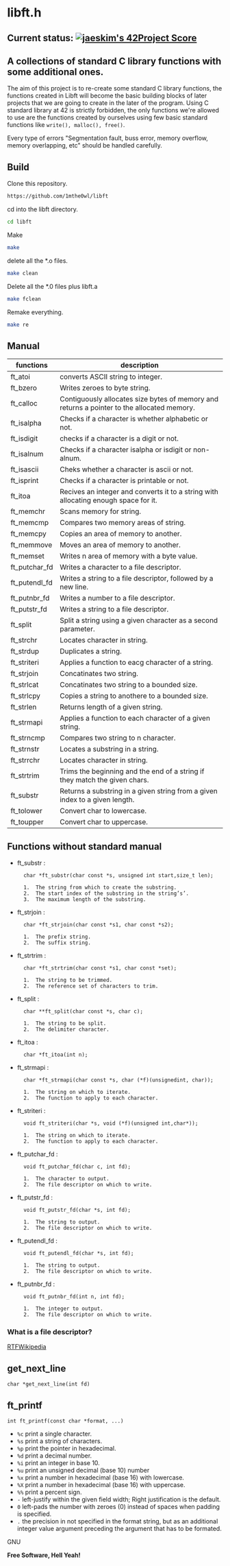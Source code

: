 # libft.h
## Current status: [![jaeskim's 42Project Score](https://badge42.herokuapp.com/api/project/hsabir/Libft)](https://github.com/JaeSeoKim/badge42)

## A collections of standard C library functions with some additional ones.


The aim of this project is to re-create some standard C library functions, the functions created in Libft will become the basic building blocks of later projects that we are going to create in the later of the program.
Using C standard library at 42 is strictly forbidden, the only functions we're allowed to use are the functions created by ourselves using few basic standard functions like `write(), malloc(), free()`.

Every type of errors "Segmentation fault, buss error, memory overflow, memory overlapping, etc" should be handled carefully.

## Build

Clone this repository.
```sh
https://github.com/1mthe0wl/libft
```

cd into the libft directory.

```sh
cd libft
```

Make

```sh
make
```

delete all the *.o files.
```sh
make clean
```

Delete all the *.0 files plus libft.a
```sh
make fclean
```

Remake everything.
```sh
make re
```

## Manual
| functions | description |
| ------ | ------ |
| ft_atoi | converts ASCII string to integer. |
| ft_bzero | Writes zeroes to byte string. |
| ft_calloc | Contiguously allocates size bytes of memory and returns a pointer to the allocated memory. |
| ft_isalpha | Checks if a character is whether alphabetic or not. |
| ft_isdigit | checks if a character is a digit or not. |
| ft_isalnum | Checks if a character isalpha or isdigit or non-alnum. |
| ft_isascii | Cheks whether a character is ascii or not. |
| ft_isprint | Checks if a character is printable or not. |
| ft_itoa | Recives an integer and converts it to a string with allocating enough space for it. |
| ft_memchr | Scans memory for string. |
| ft_memcmp | Compares two memory areas of string. |
| ft_memcpy | Copies an area of memory to another. |
| ft_memmove | Moves an area of memory to another. |
| ft_memset | Writes n area of memory with a byte value. |
| ft_putchar_fd | Writes a character to a file descriptor. |
| ft_putendl_fd | Writes a string to a file descriptor, followed by a new line. |
| ft_putnbr_fd | Writes a number to a file descriptor. |
| ft_putstr_fd | Writes a string to a file descriptor. |
| ft_split | Split a string using a given character as a second parameter. |
| ft_strchr | Locates character in string. |
| ft_strdup | Duplicates a string. |
| ft_striteri | Applies a function to eacg character of a string. |
| ft_strjoin | Concatinates two string. |
| ft_strlcat | Concatinates two string to a bounded size. |
| ft_strlcpy | Copies a string to anothere to a bounded size. |
| ft_strlen | Returns length of a given string. |
| ft_strmapi | Applies a function to each character of a given string. |
| ft_strncmp | Compares two string to n character. |
| ft_strnstr | Locates a substring in a string. |
| ft_strrchr | Locates character in string. |
| ft_strtrim | Trims the beginning and the end of a string if they match the given chars. |
| ft_substr | Returns a substring in a given string from a given index to a given length. |
| ft_tolower | Convert char to lowercase. |
| ft_toupper | Convert char to uppercase. |

## Functions without standard manual

- ft_substr : 

        char *ft_substr(char const *s, unsigned int start,size_t len);

        1.  The string from which to create the substring.
        2.  The start index of the substring in the string’s’.
        3.  The maximum length of the substring.

- ft_strjoin : 

        char *ft_strjoin(char const *s1, char const *s2);

        1.  The prefix string.
        2.  The suffix string.

- ft_strtrim : 

        char *ft_strtrim(char const *s1, char const *set);

        1.  The string to be trimmed.
        2.  The reference set of characters to trim.

- ft_split : 

        char **ft_split(char const *s, char c);

        1.  The string to be split.
        2.  The delimiter character.
       
- ft_itoa : 

        char *ft_itoa(int n);

- ft_strmapi : 

        char *ft_strmapi(char const *s, char (*f)(unsignedint, char));
        
        1.  The string on which to iterate.
        2.  The function to apply to each character.

- ft_striteri : 

        void ft_striteri(char *s, void (*f)(unsigned int,char*));
        
        1.  The string on which to iterate.
        2.  The function to apply to each character.

- ft_putchar_fd : 

        void ft_putchar_fd(char c, int fd);
        
        1.  The character to output.
        2.  The file descriptor on which to write.
        

- ft_putstr_fd : 

        void ft_putstr_fd(char *s, int fd);
        
        1.  The string to output.
        2.  The file descriptor on which to write.

- ft_putendl_fd : 

        void ft_putendl_fd(char *s, int fd);
        
        1.  The string to output.
        2.  The file descriptor on which to write.
        
- ft_putnbr_fd : 

        void ft_putnbr_fd(int n, int fd);
        
        1.  The integer to output.
        2.  The file descriptor on which to write.
        
### What is a file descriptor?
[RTFWikipedia](https://en.wikipedia.org/wiki/File_descriptor)

## get_next_line
`char *get_next_line(int fd)`


## ft_printf
`int ft_printf(const char *format, ...)`
- `%c` print a single character.
- `%s` print a string of characters.
- `%p` print the pointer in hexadecimal.
- `%d` print a decimal number.
- `%i` print an integer in base 10.
- `%u` print an unsigned decimal (base 10) number
- `%x` print a number in hexadecimal (base 16) with lowercase.
- `%X` print a number in hexadecimal (base 16) with uppercase.
- `%%` print a percent sign.
- `-` left-justify within the given field width; Right justification is the default.
- `0` left-pads the number with zeroes (0) instead of spaces when padding is specified.
- `.` the precision in not specified in the format string, but as an additional integer value argument preceding the argument that has to be formated.

GNU

**Free Software, Hell Yeah!**
